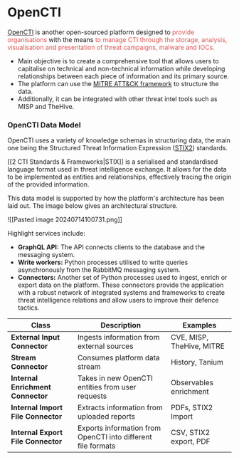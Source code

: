 # OpenCTI

[OpenCTI](https://github.com/OpenCTI-Platform/opencti) is another open-sourced platform designed to <span style="color:rgb(221, 85, 85)">provide organisations</span> with the means <span style="color:rgb(221, 85, 85)">to manage CTI through the storage, analysis, visualisation and presentation of threat campaigns, malware and IOCs.</span> 

- Main objective is to create a comprehensive tool that allows users to capitalise on technical and non-technical information while developing relationships between each piece of information and its primary source.
- The platform can use the [MITRE ATT&CK framework](https://tryhackme.com/room/mitre) to structure the data. 
- Additionally, it can be integrated with other threat intel tools such as MISP and TheHive.

### OpenCTI Data Model

OpenCTI uses a variety of knowledge schemas in structuring data, the main one being the Structured Threat Information Expression ([STIX2](https://oasis-open.github.io/cti-documentation/stix/intro)) standards. 

[[2 CTI Standards & Frameworks|STIX]] is a serialised and standardised language format used in threat intelligence exchange. It allows for the data to be implemented as entities and relationships, effectively tracing the origin of the provided information.

This data model is supported by how the platform's architecture has been laid out. The image below gives an architectural structure.

![[Pasted image 20240714100731.png]]

Highlight services include:

- **GraphQL API:** The API connects clients to the database and the messaging system.
- **Write workers:** Python processes utilised to write queries asynchronously from the RabbitMQ messaging system.
- **Connectors:** Another set of Python processes used to ingest, enrich or export data on the platform. These connectors provide the application with a robust network of integrated systems and frameworks to create threat intelligence relations and allow users to improve their defence tactics.

| Class                              | Description                                                  | Examples                  |
| ---------------------------------- | ------------------------------------------------------------ | ------------------------- |
| **External Input Connector**       | Ingests information from external sources                    | CVE, MISP, TheHive, MITRE |
| **Stream Connector**               | Consumes platform data stream                                | History, Tanium           |
| **Internal Enrichment Connector**  | Takes in new OpenCTI entities from user requests             | Observables enrichment    |
| **Internal Import File Connector** | Extracts information from uploaded reports                   | PDFs, STIX2 Import        |
| **Internal Export File Connector** | Exports information from OpenCTI into different file formats | CSV, STIX2 export, PDF    |
